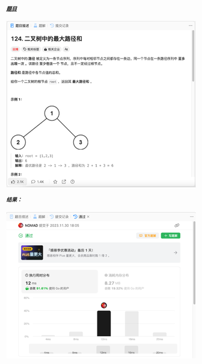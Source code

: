 ##### [题目](https://leetcode.cn/problems/binary-tree-maximum-path-sum/description/)
![pic](img.png)
##### 结果：
![pic](result.png)